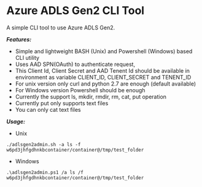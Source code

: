 # Azure ADLS Gen2 CLI Tool

A simple CLI tool to use Azure ADLS Gen2.

***Features:***
- Simple and lightweight BASH (Unix) and Powershell (Windows) based CLI utility
- Uses AAD SPN(OAuth) to authenticate request, 
- This Client Id, Client Secret and AAD Tenent Id should be available in environment as variable CLIENT_ID, CLIENT_SECRET and TENENT_ID
- For unix version only curl and python 2.7 are enough (default available)
- For Windows version Powershell should be enough
- Currently the support ls, mkdir, rmdir, rm, cat, put operation
- Currently put only supports text files
- You can only cat text files

***Usage:***
- Unix

```
./adlsgen2admin.sh -a ls -f w6pd3jhfgdhnkbcontainer/container@/tmp/test_folder 
```

- Windows

```
.\adlsgen2admin.ps1 /a ls /f w6pd3jhfgdhnkbcontainer/container@/tmp/test_folder 
```

